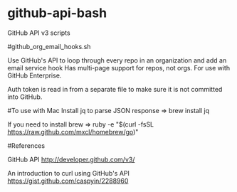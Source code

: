 github-api-bash
===============

GitHub API v3 scripts

#github_org_email_hooks.sh

Use GitHub's API to loop through every repo in an organization and add an email service hook
Has multi-page support for repos, not orgs. For use with GitHub Enterprise.

Auth token is read in from a separate file to make sure it is not committed into GitHub.

#To use with Mac
Install jq to parse JSON response
=> brew install jq

If you need to install brew
=> ruby -e "$(curl -fsSL https://raw.github.com/mxcl/homebrew/go)"

#References

GitHub API
	http://developer.github.com/v3/

An introduction to curl using GitHub's API
	https://gist.github.com/caspyin/2288960
